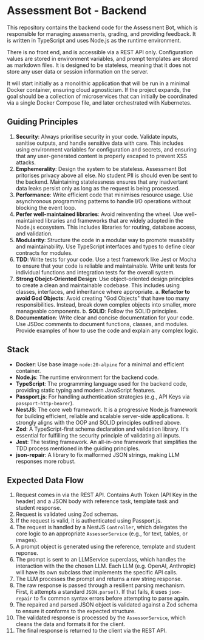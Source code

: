 # Assessment Bot - Backend

This repository contains the backend code for the Assessment Bot, which is responsible for managing assessments, grading, and providing feedback. It is written in TypeScript and uses Node.js as the runtime environment. 

There is no front end, and is accessible via a REST API only. Configuration values are stored in environment variables, and prompt templates are stored as markdown files. It is designed to be stateless, meaning that it does not store any user data or session information on the server.

It will start initially as a monolithic application that will be run in a minimal Docker container, ensuring cloud agnosticism. If the project expands, the goal should be a collection of microservices that can initially be coordinated via a single Docker Compose file, and later orchestrated with Kubernetes.

## Guiding Principles

1. **Security**: Always prioritise security in your code. Validate inputs, sanitise outputs, and handle sensitive data with care. This includes using environment variables for configuration and secrets, and ensuring that any user-generated content is properly escaped to prevent XSS attacks.
2. **Emphemerality**: Design the system to be stateless. Assessment Bot pritorises privacy above all else. No student PII is should even be sent to the backend. Maintaining statelessness ensures that any inadvertant data leaks persist only as long as the request is being processed.
3. **Performance**: Write efficient code that minimises resource usage. Use asynchronous programming patterns to handle I/O operations without blocking the event loop.
4. **Perfer well-maintained libraries**: Avoid reinventing the wheel. Use well-maintained libraries and frameworks that are widely adopted in the Node.js ecosystem. This includes libraries for routing, database access, and validation.
4. **Modularity**: Structure the code in a modular way to promote reusability and maintainability. Use TypeScript interfaces and types to define clear contracts for modules.
5. **TDD**: Write tests for your code. Use a test framework like Jest or Mocha to ensure that your code is reliable and maintainable. Write unit tests for individual functions and integration tests for the overall system.
6. **Strong Obejct-Oriented Design**: Use object-oriented design principles to create a clean and maintainable codebase. This includes using classes, interfaces, and inheritance where appropriate. 
    a. **Refactor to avoid God Objects**: Avoid creating "God Objects" that have too many responsibilities. Instead, break down complex objects into smaller, more manageable components.
    b. **SOLID**: Follow the SOLID principles.
7. **Documentation**: Write clear and concise documentation for your code. Use JSDoc comments to document functions, classes, and modules. Provide examples of how to use the code and explain any complex logic.

## Stack

- **Docker**: Use base image `node:20-alpine` for a minimal and efficient container.
- **Node.js**: The runtime environment for the backend code.
- **TypeScript**: The programming language used for the backend code, providing static typing and modern JavaScript features.
- **Passport.js**: For handling authentication strategies (e.g., API Keys via `passport-http-bearer`).
- **NestJS**: The core web framework. It is a progressive Node.js framework for building efficient, reliable and scalable server-side applications. It strongly aligns with the OOP and SOLID principles outlined above.
- **Zod**: A TypeScript-first schema declaration and validation library. It's essential for fulfilling the security principle of validating all inputs.
- **Jest**: The testing framework. An all-in-one framework that simplifies the TDD process mentioned in the guiding principles.
- **json-repair**: A library to fix malformed JSON strings, making LLM responses more robust.

## Expected Data Flow

1. Request comes in via the REST API. Contains Auth Token (API Key in the header) and a JSON body with reference task, template task and student response.
2. Request is validated using Zod schemas.
3. If the request is valid, it is authenticated using Passport.js.
4. The request is handled by a NestJS `Controller`, which delegates the core logic to an appropriate `AssessorService` (e.g., for text, tables, or images).
5. A prompt object is generated using the reference, template and student reponse.
6. The prompt is sent to an LLMService superclass, which handles the interaction with the the chosen LLM. Each LLM (e.g. OpenAI, Anthropic) will have its own subclass that implements the specific API calls.
7. The LLM processes the prompt and returns a raw string response.
8. The raw response is passed through a resilient parsing mechanism. First, it attempts a standard `JSON.parse()`. If that fails, it uses `json-repair` to fix common syntax errors before attempting to parse again.
9. The repaired and parsed JSON object is validated against a Zod schema to ensure it conforms to the expected structure.
10. The validated response is processed by the `AssessorService`, which cleans the data and formats it for the client.
11. The final response is returned to the client via the REST API.